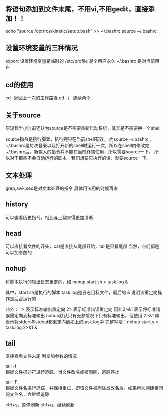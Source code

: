 将语句添加到文件末尾，不用vi,不用gedit，直接添加！！
---------------------------------------------------
echo "source /opt/ros/kinetic/setup.bash" >> ~/.bashrc
source ~/.bashrc


设置环境变量的三种情况
---------------------------------------------------
export 设置环境变量是临时的
/etc/profile 是全用户永久
~/.bashrc 是对当前用户

cd的使用
---------------------------------------------------
cd -返回上一次的工作路径
cd ../.. 连续两个..

关于source
---------------------------------------------------
原谅我半小时前还认为source是不需要重新启动系统，其实是不需要换一个shell

source指令是执行脚本，执行完只在当前shell有效。
而source ~/.bashrc ，~/.bashrc是每次登录以及打开新的shell时运行一次，所以在shell内修改完~/.bashrc后，新输入的指令并不能在当前终端使用，所以需要source一下。
所以对于那些不会自动运行的脚本，我们想要它执行的话，就要source一下。

文本处理
---------------------------------------------------
grep,awk,sed是对文本处理的指令
具体用法用的时候再查


history
---------------------------------------------------
可以查看历史指令，相比与上翻来得更加清晰


head
---------------------------------------------------
可以直接看文件的开头，cat是直接从尾部开始，tail是只看尾部
当然，它们都是可以加参数的

nohup
----------------------------------------------------
将脚本执行的输出日志重定向，如
nohup start.sh > task.log &

其中，start.sh是执行的脚本  task.log是日志目标文件，最后的 & 说明该重定向操作是后台运行的

此外：
1>  表示标准输出重定向
2>  表示标准错误重定向
因此2>&1 表示将标准错误重定向到标准输出
nohup默认只有无参情况下只有标准输出，但使用 2>&1 即表示将stderr与stdout都重定向到如上的task.log中
完整写法：nohup start.s > task.log 2>&1 &


tail
-----------------------------------------------------
直接查看文件末尾
列举加参数的情况

tail -f     
根据文件描述符进行追踪，当文件改名或被删除，追踪停止

tail -F    
根据文件名进行追踪，并保持重试，即该文件被删除或改名后，如果再次创建相同的文件名，会继续追踪

ctrl+s，暂停刷新
ctrl+q，继续刷新
